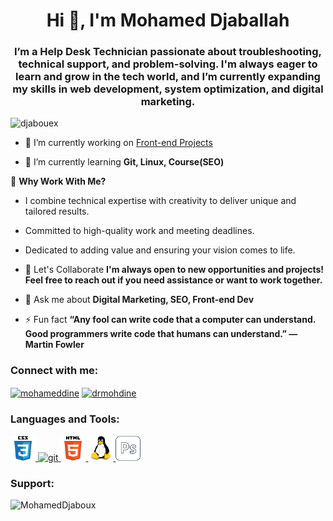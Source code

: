 <h1 align="center">Hi 👋, I'm Mohamed Djaballah</h1>
<h3 align="center">I’m a Help Desk Technician passionate about troubleshooting, technical support, and problem-solving. I'm always eager to learn and grow in the tech world, and I’m currently expanding my skills in web development, system optimization, and digital marketing.</h3>

<p align="left"> <img src="https://komarev.com/ghpvc/?username=djabouex&label=Profile%20views&color=0e75b6&style=flat" alt="djabouex" /> </p>

 - 🔭 I’m currently working on [Front-end Projects](https://github.com/Djabouex)

- 🌱 I’m currently learning **Git, Linux, Course(SEO)**

 🚀 **Why Work With Me?**

- I combine technical expertise with creativity to deliver unique and tailored results.
  
- Committed to high-quality work and meeting deadlines.
  
- Dedicated to adding value and ensuring your vision comes to life.

- 🤝 Let's Collaborate **I'm always open to new opportunities and projects! Feel free to reach out if you need assistance or want to work together.**

 - 💬 Ask me about **Digital Marketing, SEO, Front-end Dev**

- ⚡ Fun fact **“Any fool can write code that a computer can understand. Good programmers write code that humans can understand.” — Martin Fowler**

<h3 align="left">Connect with me:</h3>
<p align="left">
<a href="https://codepen.io/mohameddine" target="blank"><img align="center" src="https://raw.githubusercontent.com/rahuldkjain/github-profile-readme-generator/master/src/images/icons/Social/codepen.svg" alt="mohameddine" height="30" width="40" /></a>
<a href="https://twitter.com/drmohdine" target="blank"><img align="center" src="https://raw.githubusercontent.com/rahuldkjain/github-profile-readme-generator/master/src/images/icons/Social/twitter.svg" alt="drmohdine" height="30" width="40" /></a>
</p>

<h3 align="left">Languages and Tools:</h3>
<p align="left"> <a href="https://www.w3schools.com/css/" target="_blank" rel="noreferrer"> <img src="https://raw.githubusercontent.com/devicons/devicon/master/icons/css3/css3-original-wordmark.svg" alt="css3" width="40" height="40"/> </a> <a href="https://git-scm.com/" target="_blank" rel="noreferrer"> <img src="https://www.vectorlogo.zone/logos/git-scm/git-scm-icon.svg" alt="git" width="40" height="40"/> </a> <a href="https://www.w3.org/html/" target="_blank" rel="noreferrer"> <img src="https://raw.githubusercontent.com/devicons/devicon/master/icons/html5/html5-original-wordmark.svg" alt="html5" width="40" height="40"/> </a> <a href="https://www.linux.org/" target="_blank" rel="noreferrer"> <img src="https://raw.githubusercontent.com/devicons/devicon/master/icons/linux/linux-original.svg" alt="linux" width="40" height="40"/> </a> <a href="https://www.photoshop.com/en" target="_blank" rel="noreferrer"> <img src="https://raw.githubusercontent.com/devicons/devicon/master/icons/photoshop/photoshop-line.svg" alt="photoshop" width="40" height="40"/> </a> </p>

<h3 align="left">Support:</h3>
<p><a href="https://ko-fi.com/MohamedDjaboux"> <img align="left" src="https://cdn.ko-fi.com/cdn/kofi3.png?v=3" height="50" width="210" alt="MohamedDjaboux" /></a></p><br><br>


